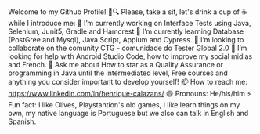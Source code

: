Welcome to my Github Profile! 🐞🔍
Please, take a sit, let's drink a cup of ☕ while I introduce me:
🔭 I’m currently working on Interface Tests using Java, Selenium, Junit5, Gradle and Hamcrest
🌱 I’m currently learning Database (PostGree and Mysql), Java Script, Appium and Cypress.
👯 I’m looking to collaborate on the comunity CTG - comunidade do Tester Global 2.0
🤔 I’m looking for help with Android Studio Code, how to improve my social midias and French.
💬 Ask me about How to star as a Quality Assurance or programming in Java until the intermediated level, Free courses and anything you consider important to develop yourself!
📫 How to reach me: https://www.linkedin.com/in/henrique-calazans/
😄 Pronouns: He/his/him
⚡ Fun fact: I like Olives, Playstantion's old games, I like learn things on my own, my native language is Portuguese but we also can talk in English and Spanish.
